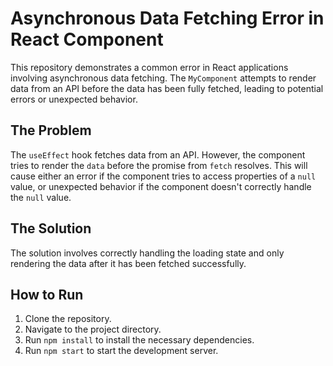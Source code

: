 # Asynchronous Data Fetching Error in React Component

This repository demonstrates a common error in React applications involving asynchronous data fetching.  The `MyComponent` attempts to render data from an API before the data has been fully fetched, leading to potential errors or unexpected behavior.

## The Problem
The `useEffect` hook fetches data from an API. However, the component tries to render the `data` before the promise from `fetch` resolves.  This will cause either an error if the component tries to access properties of a `null` value, or unexpected behavior if the component doesn't correctly handle the `null` value.

## The Solution
The solution involves correctly handling the loading state and only rendering the data after it has been fetched successfully.

## How to Run
1. Clone the repository.
2. Navigate to the project directory.
3. Run `npm install` to install the necessary dependencies.
4. Run `npm start` to start the development server.

